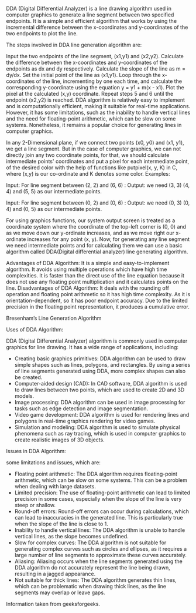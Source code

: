 DDA (Digital Differential Analyzer) is a line drawing algorithm used in computer graphics to generate a line segment between two specified endpoints. It is a simple and efficient algorithm that works by using the incremental difference between the x-coordinates and y-coordinates of the two endpoints to plot the line.

The steps involved in DDA line generation algorithm are:

Input the two endpoints of the line segment, (x1,y1) and (x2,y2).
Calculate the difference between the x-coordinates and y-coordinates of the endpoints as dx and dy respectively.
Calculate the slope of the line as m = dy/dx.
Set the initial point of the line as (x1,y1).
Loop through the x-coordinates of the line, incrementing by one each time, and calculate the corresponding y-coordinate using the equation y = y1 + m(x - x1).
Plot the pixel at the calculated (x,y) coordinate.
Repeat steps 5 and 6 until the endpoint (x2,y2) is reached.
DDA algorithm is relatively easy to implement and is computationally efficient, making it suitable for real-time applications. However, it has some limitations, such as the inability to handle vertical lines and the need for floating-point arithmetic, which can be slow on some systems. Nonetheless, it remains a popular choice for generating lines in computer graphics.

In any 2-Dimensional plane, if we connect two points (x0, y0) and (x1, y1), we get a line segment. But in the case of computer graphics, we can not directly join any two coordinate points, for that, we should calculate intermediate points' coordinates and put a pixel for each intermediate point, of the desired color with the help of functions like putpixel(x, y, K) in C, where (x,y) is our co-ordinate and K denotes some color.
Examples: 


Input: For line segment between (2, 2) and (6, 6) :
Output: we need (3, 3) (4, 4) and (5, 5) as our intermediate points.


Input: For line segment between (0, 2) and (0, 6) :
Output: we need (0, 3) (0, 4) and (0, 5) as our intermediate points.


For using graphics functions, our system output screen is treated as a coordinate system where the coordinate of the top-left corner is (0, 0) and as we move down our y-ordinate increases, and as we move right our x-ordinate increases for any point (x, y). Now, for generating any line segment we need intermediate points and for calculating them we can use a basic algorithm called DDA(Digital differential analyzer) line generating algorithm.

Advantages of DDA Algorithm: 
It is a simple and easy-to-implement algorithm.
It avoids using multiple operations which have high time complexities.
It is faster than the direct use of the line equation because it does not use any floating point multiplication and it calculates points on the line.
Disadvantages of DDA Algorithm: 
It deals with the rounding off operation and floating point arithmetic so it has high time complexity.
As it is orientation-dependent, so it has poor endpoint accuracy.
Due to the limited precision in the floating point representation, it produces a cumulative error.

Bresenham’s Line Generation Algorithm

Uses of DDA Algorithm: 

DDA (Digital Differential Analyzer) algorithm is commonly used in computer graphics for line drawing. It has a wide range of applications, including:

- Creating basic graphics primitives: DDA algorithm can be used to draw simple shapes such as lines, polygons, and rectangles. By using a series of line segments generated using DDA, more complex shapes can also be created.
- Computer-aided design (CAD): In CAD software, DDA algorithm is used to draw lines between two points, which are used to create 2D and 3D models.
- Image processing: DDA algorithm can be used in image processing for tasks such as edge detection and image segmentation.
- Video game development: DDA algorithm is used for rendering lines and polygons in real-time graphics rendering for video games.
- Simulation and modeling: DDA algorithm is used to simulate physical phenomena such as ray tracing, which is used in computer graphics to create realistic images of 3D objects.
 
Issues in DDA Algorithm: 

some limitations and issues, which are:

- Floating point arithmetic: The DDA algorithm requires floating-point arithmetic, which can be slow on some systems. This can be a problem when dealing with large datasets.
- Limited precision: The use of floating-point arithmetic can lead to limited precision in some cases, especially when the slope of the line is very steep or shallow.
- Round-off errors: Round-off errors can occur during calculations, which can lead to inaccuracies in the generated line. This is particularly true when the slope of the line is close to 1.
- Inability to handle vertical lines: The DDA algorithm is unable to handle vertical lines, as the slope becomes undefined.
- Slow for complex curves: The DDA algorithm is not suitable for generating complex curves such as circles and ellipses, as it requires a large number of line segments to approximate these curves accurately.
- Aliasing: Aliasing occurs when the line segments generated using the DDA algorithm do not accurately represent the line being drawn, resulting in a jagged appearance.
- Not suitable for thick lines: The DDA algorithm generates thin lines, which can be problematic when drawing thick lines, as the line segments may overlap or leave gaps.

Information taken from geeksforgeeks.
